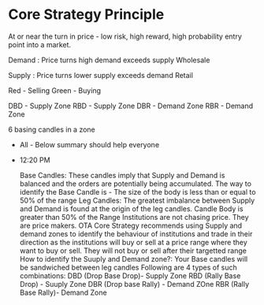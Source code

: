 # Core Strategy Principle

At or near the turn in price - low risk, high reward, high probability entry point into a market.

Demand
: Price turns high
demand exceeds supply
Wholesale

Supply
: Price turns lower
supply exceeds demand
Retail

Red - Selling
Green - Buying

DBD - Supply Zone
RBD - Supply Zone
DBR - Demand Zone
RBR - Demand Zone


6 basing candles in a zone

-   All - Below summary should help everyone
    
-   12:20 PM
    
    Base Candles: These candles imply that Supply and Demand is balanced and the orders are potentially being accumulated. The way to identify the Base Candle is - The size of the body is less than or equal to 50% of the range Leg Candles: The greatest imbalance between Supply and Demand is found at the origin of the leg candles. Candle Body is greater than 50% of the Range Institutions are not chasing price. They are price makers. OTA Core Strategy recommends using Supply and demand zones to identify the behaviour of institutions and trade in their direction as the institutions will buy or sell at a price range where they want to buy or sell. They will not buy or sell after their targetted range How to identify the Suuply and Demand zone?: Your Base candles will be sandwiched between leg candles Following are 4 types of such combinations: DBD (Drop Base Drop)- Supply Zone RBD (Rally Base Drop) - Suuply Zone DBR (Drop base Rally) - Demand ZOne RBR (Rally Base Rally)- Demand Zone

<!--stackedit_data:
eyJoaXN0b3J5IjpbLTQxMzkyOTM2MywyMTExMzIzNDE4LC0xMD
k2MzA3NTU4LDYyOTE2NzkwMywzOTIwOTkyMjEsNjMxMDcyMDAx
LC0xNjc3MzA4MTI2XX0=
-->